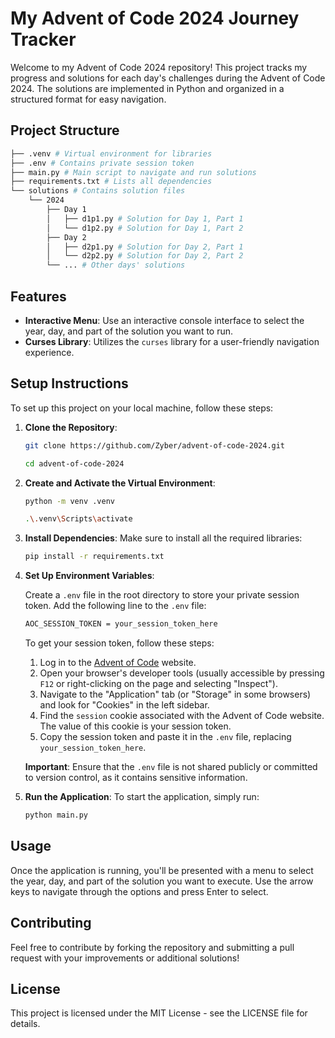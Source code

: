 # My Advent of Code 2024 Journey Tracker

Welcome to my Advent of Code 2024 repository! This project tracks my progress and solutions for each day's challenges during the Advent of Code 2024. The solutions are implemented in Python and organized in a structured format for easy navigation.

## Project Structure
```bash 
├── .venv # Virtual environment for libraries 
├── .env # Contains private session token 
├── main.py # Main script to navigate and run solutions 
├── requirements.txt # Lists all dependencies 
└── solutions # Contains solution files 
    └── 2024 
        ├── Day 1 
        │   ├── d1p1.py # Solution for Day 1, Part 1 
        │   └── d1p2.py # Solution for Day 1, Part 2 
        ├── Day 2 
        │   ├── d2p1.py # Solution for Day 2, Part 1 
        │   └── d2p2.py # Solution for Day 2, Part 2 
        └── ... # Other days' solutions
```


## Features

- **Interactive Menu**: Use an interactive console interface to select the year, day, and part of the solution you want to run.
- **Curses Library**: Utilizes the `curses` library for a user-friendly navigation experience.

## Setup Instructions

To set up this project on your local machine, follow these steps:

1. **Clone the Repository**:

    ```bash
    git clone https://github.com/Zyber/advent-of-code-2024.git

    cd advent-of-code-2024
    ```

2. **Create and Activate the Virtual Environment**:
   
    ```bash 
    python -m venv .venv
    
    .\.venv\Scripts\activate
    ```

3. **Install Dependencies**:
    Make sure to install all the required libraries:

    ```bash 
    pip install -r requirements.txt
    ```

4. **Set Up Environment Variables**:

   Create a `.env` file in the root directory to store your private session token. Add the following line to the `.env` file:
    ```bash
    AOC_SESSION_TOKEN = your_session_token_here
    ```

    To get your session token, follow these steps:

    1. Log in to the [Advent of Code](https://adventofcode.com/) website.
    2. Open your browser's developer tools (usually accessible by pressing `F12` or right-clicking on the page and selecting "Inspect").
    3. Navigate to the "Application" tab (or "Storage" in some browsers) and look for "Cookies" in the left sidebar.
    4. Find the `session` cookie associated with the Advent of Code website. The value of this cookie is your session token.
    5. Copy the session token and paste it in the `.env` file, replacing `your_session_token_here`.

    **Important**: Ensure that the `.env` file is not shared publicly or committed to version control, as it contains sensitive information.

5. **Run the Application**:
    To start the application, simply run:
    
    ```bash
    python main.py
    ```

## Usage
Once the application is running, you'll be presented with a menu to select the year, day, and part of the solution you want to execute. Use the arrow keys to navigate through the options and press Enter to select.

## Contributing
Feel free to contribute by forking the repository and submitting a pull request with your improvements or additional solutions!

## License
This project is licensed under the MIT License - see the LICENSE file for details.